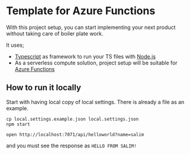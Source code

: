 # Template for Azure Functions

With this project setup, you can start implementing your next product without taking care of boiler plate work.

It uses;
* [Typescript](https://www.typescriptlang.org/) as framework to run your TS files with [Node.js](https://nodejs.org/en/)
* As a serverless compute solution, project setup will be suitable for [Azure Functions](https://azure.microsoft.com/en-us/services/functions/)


## How to run it locally

Start with having local copy of local settings. There is already a file as an example.

```shell
cp local.settings.example.json local.settings.json
npm start

open http://localhost:7071/api/helloworld?name=salim
```
and you must see the response as ```HELLO FROM SALIM!```


